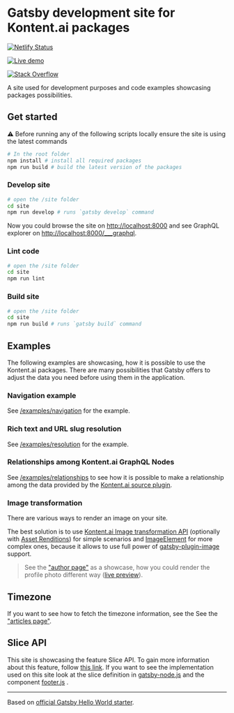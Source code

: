 # Gatsby development site for Kontent.ai packages

[![Netlify Status](https://api.netlify.com/api/v1/badges/6cd10788-de09-4275-b0c9-daad29733bc9/deploy-status)](https://app.netlify.com/sites/kontent-gatsby-packages/deploys)

[![Live demo](https://img.shields.io/badge/-Live%20Demo-brightgreen.svg)](https://kontent-gatsby-packages.netlify.app)

[![Stack Overflow](https://img.shields.io/badge/Stack%20Overflow-ASK%20NOW-FE7A16.svg?logo=stackoverflow&logoColor=white)](https://stackoverflow.com/tags/kontent-ai)

A site used for development purposes and code examples showcasing packages possibilities.

## Get started

:warning: Before running any of the following scripts locally ensure the site is using the latest commands

```sh
# In the root folder
npm install # install all required packages
npm run build # build the latest version of the packages

```

### Develop site

```sh
# open the /site folder
cd site
npm run develop # runs `gatsby develop` command
```

Now you could browse the site on <http://localhost:8000> and see GraphQL explorer on <http://localhost:8000/___graphql>.

### Lint code

```sh
# open the /site folder
cd site
npm run lint
```

### Build site

```sh
# open the /site folder
cd site
npm run build # runs `gatsby build` command
```

## Examples

The following examples are showcasing, how it is possible to use the Kontent.ai packages. There are many possibilities that Gatsby offers to adjust the data you need before using them in the application.

### Navigation example

See [/examples/navigation](../examples/navigation#readme) for the example.

### Rich text and URL slug resolution

See [/examples/resolution](../examples/resolution#readme) for the example.

### Relationships among Kontent.ai GraphQL Nodes

See [/examples/relationships](../examples/relationships#readme) to see how it is possible to make a relationship among the data provided by the [Kontent.ai source plugin](../packages/gatsby-source#readme).

### Image transformation

There are various ways to render an image on your site.

The best solution is to use [Kontent.ai Image transformation API](https://docs.kontent.ai/reference/image-transformation) (optionally with [Asset Renditions](https://kontent.ai/learn/tutorials/develop-apps/get-content/customized-images)) for simple scenarios and [ImageElement](../packages/gatsby-components#readme) for more complex ones, because it allows to use full power of [gatsby-plugin-image](https://www.gatsbyjs.com/plugins/gatsby-plugin-image/) support.

> See the ["author page"](./src/pages/author.js) as a showcase, how you could render the profile photo different way ([live preview](https://kontent-gatsby-packages.netlify.app/author)).

## Timezone

If you want to see how to fetch the timezone information, see the See the ["articles page"](./src/pages/articles.js).

## Slice API

This site is showcasing the feature Slice API. To gain more information about this feature, follow [this link](https://www.gatsbyjs.com/docs/reference/built-in-components/gatsby-slice/). If you want to see the implementation used on this site look at the slice definition in [gatsby-node.js](./gatsby-node.js) and the component [footer.js](./src/components/footer.js) .

---

Based on [official Gatsby Hello World starter](https://github.com/gatsbyjs/gatsby-starter-hello-world).
